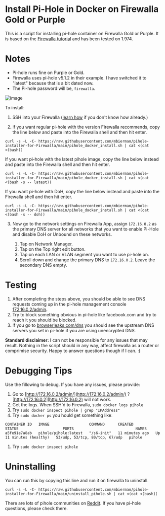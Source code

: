 # Install Pi-Hole in Docker on Firewalla Gold or Purple

This is a script for installing pi-hole container on Firewalla Gold or Purple. It is based on the [Firewalla tutorial](https://help.firewalla.com/hc/en-us/articles/360051625034-Guide-How-to-install-Pi-Hole-on-Gold-Purple-Beta-) and has been tested on 1.974.

# Notes
- Pi-hole runs fine on Purple or Gold.
- Firewalla uses pi-hole v5.1.2  in their example. I have switched it to "latest" because that is a bit dated now. 
- The Pi-hole password will be, `firewalla`.

![image](https://user-images.githubusercontent.com/1205471/180276302-1dfdb91f-952c-4194-8d06-371f1c14912d.png)


To install:
1. SSH into your Firewalla ([learn how](https://help.firewalla.com/hc/en-us/articles/115004397274-How-to-access-Firewalla-using-SSH-) if you don't know how already.)

2. If you want regular pi-hole with the version Firewalla recommends, copy the line below and paste into the Firewalla shell and then hit enter. 

```
curl -s -L -C- https://raw.githubusercontent.com/mbierman/pihole-installer-for-Firewalla/main/pihole_docker_install.sh | cat <(cat <(bash))
```

If you want pi-hole with the latest pihole image, copy the line below instead and paste into the Firewalla shell and then hit enter.
```
curl -s -L -C- https://raw.githubusercontent.com/mbierman/pihole-installer-for-Firewalla/main/pihole_docker_install.sh | cat <(cat <(bash -s -- latest))
```

If you want pi-hole with DoH, copy the line below instead and paste into the Firewalla shell and then hit enter.
```
curl -s -L -C- https://raw.githubusercontent.com/mbierman/pihole-installer-for-Firewalla/main/pihole_docker_install.sh | cat <(cat <(bash -s -- doh))
```

3. Now go to the network settings on Firewalla App, assign `172.16.0.2` as the primary DNS server for all networks that you want to enable Pi-Hole and disable DoH or Unbound on these networks.

     1. Tap on Network Manager. 
     1. Tap on the Top right edit button.
     1. Tap on each LAN or VLAN segment you want to use pi-hole on.
     1. Scroll down and change the primary DNS to `172.16.0.2`. Leave the secondary DNS empty.
     

# Testing
1. After completing the steps above, you should be able to see DNS requests coming up in the pi-hole management console [172.16.0.2/admin](http://172.16.0.2/admin).
2. Try to block something obvious in pi-hole like facebook.com and try to reach it you should be blocked. 
3. If you go to [browserleaks.com/dns](https://browserleaks.com/dns) you should see the upstream DNS servers you set in pi-hole if you are using unencrypted DNS. 


**Standard disclaimer:** I can not be responsible for any issues that may result. Nothing in the script should in any way, affect firewalla as a router or comprimise security. Happy to answer questions though if I can. :)

# Debugging Tips
Use the fillowing to debug. If you have any issues, please provide: 
1. Go to [http://172.16.0.2/admin/](http://172.16.0.2/admin/) ? [http://172.16.0.2](http://172.16.0.2) will not work.
1. Get the logs. When SSH'd to Firewalla, `sudo docker logs pihole`
1. Try `sudo docker inspect pihole | grep "IPAddress"`
1. Try `sudo docker ps` you hould get something like:<br/>
```
CONTAINER ID   IMAGE                  COMMAND      CREATED          STATUS                    PORTS                            NAMES
a5fe91e7a8ab   pihole/pihole:latest   "/s6-init"   11 minutes ago   Up 11 minutes (healthy)   53/udp, 53/tcp, 80/tcp, 67/udp   pihole
```
1. Try `sudo docker inspect pihole`

# Uninstalling

You can run this by copying this line and run it on firewalla to uninstall. 
```
curl -s -L -C- https://raw.githubusercontent.com/mbierman/pihole-installer-for-Firewalla/main/uninstall_pihole.sh | cat <(cat <(bash))
```

There are lots of pihole communities on [Reddit](https://www.reddit.com/r/pihole/). If you have pi-hole questions, please check there. 


